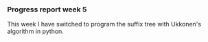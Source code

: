 ### Progress report week 5

This week I have switched to program the suffix tree with Ukkonen's algorithm in python.
